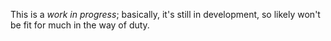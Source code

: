 This is a _work in progress_; basically, it's still in development, so likely won't be fit for much in the way of duty.
